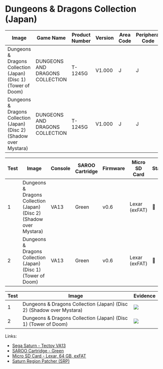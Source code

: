 # Dungeons & Dragons Collection (Japan)

| Image                                                                | Game Name                       | Product Number | Version | Area Code | Peripheral Code |
| -------------------------------------------------------------------- | ------------------------------- | -------------- | ------- | --------- | --------------- |
| Dungeons & Dragons Collection (Japan) (Disc 1) (Tower of Doom)       | DUNGEONS AND DRAGONS COLLECTION | T-1245G        | V1.000  | J         | J               |
| Dungeons & Dragons Collection (Japan) (Disc 2) (Shadow over Mystara) | DUNGEONS AND DRAGONS COLLECTION | T-1245G        | V1.000  | J         | J               |

| Test | Image                                                                | Console | SAROO Cartridge | Firmware | Micro SD Card | Status | Time Played           |
| ---- | -------------------------------------------------------------------- | ------- | --------------- | -------- | ------------- | ------ | --------------------- |
| 1    | Dungeons & Dragons Collection (Japan) (Disc 2) (Shadow over Mystara) | VA13    | Green           | v0.6     | Lexar (exFAT) | :100:  | 1 hour and 30 minutes |
| 2    | Dungeons & Dragons Collection (Japan) (Disc 1) (Tower of Doom)       | VA13    | Green           | v0.6     | Lexar (exFAT) | :100:  | 55 minutes            |

| Test | Image                                                                | Evidence                                                                                         |
| ---- | -------------------------------------------------------------------- | ------------------------------------------------------------------------------------------------ |
| 1    | Dungeons & Dragons Collection (Japan) (Disc 2) (Shadow over Mystara) | [![](https://img.youtube.com/vi/z_UtTZsEcRE/0.jpg)](https://www.youtube.com/watch?v=z_UtTZsEcRE) |
| 2    | Dungeons & Dragons Collection (Japan) (Disc 1) (Tower of Doom)       | [![](https://img.youtube.com/vi/3rY-s8Wo830/0.jpg)](https://www.youtube.com/watch?v=3rY-s8Wo830) |

Links:

- [Sega Saturn - Tectoy VA13](../../../../Info/Consoles/VA13/README.md)
- [SAROO Cartridge - Green](../../../../Info/Cartridges/RetroGameParadiseStore/1.32F/README.md)
- [Micro SD Card - Lexar, 64 GB, exFAT](../../../../Info/SdCards/Lexar/64GB/exfat/README.md)
- [Saturn Region Patcher (SRP)](https://segaxtreme.net/resources/saturn-region-patcher.81/download)
